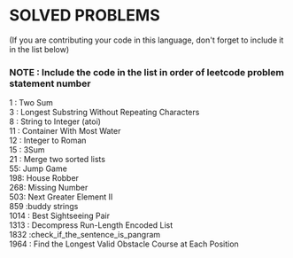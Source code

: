 # SOLVED PROBLEMS
(If you are contributing your code in this language, don't forget to include it in the list below)<br>
### NOTE : Include the code in the list in order of leetcode problem statement number

1 : Two Sum<br>
3 : Longest Substring Without Repeating Characters<br>
8 : String to Integer (atoi)<br>
11 : Container With Most Water<br>
12 : Integer to Roman<br>
15 : 3Sum<br>
21 : Merge two sorted lists<br>
55: Jump Game<br>
198: House Robber<br>
268: Missing Number<br>
503: Next Greater Element II<br>
859 :buddy strings<br>
1014 : Best Sightseeing Pair<br>
1313 : Decompress Run-Length Encoded List<br>
1832 :check_if_the_sentence_is_pangram<br>
1964 : Find the Longest Valid Obstacle Course at Each Position<br>
